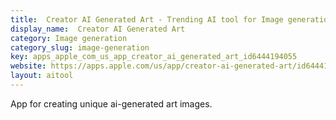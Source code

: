 ```yaml
---
title:  Creator AI Generated Art - Trending AI tool for Image generation
display_name:  Creator AI Generated Art
category: Image generation
category_slug: image-generation
key: apps_apple_com_us_app_creator_ai_generated_art_id6444194055
website: https://apps.apple.com/us/app/creator-ai-generated-art/id6444194055
layout: aitool
---
```


App for creating unique ai-generated art images.
